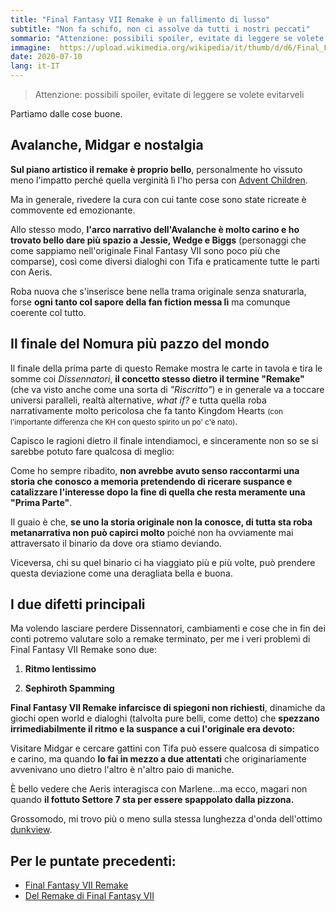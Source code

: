 ```yaml
---
title: "Final Fantasy VII Remake è un fallimento di lusso"
subtitle: "Non fa schifo, non ci assolve da tutti i nostri peccati"
sommario: "Attenzione: possibili spoiler, evitate di leggere se volete evitarveli"
immagine:  https://upload.wikimedia.org/wikipedia/it/thumb/d/d6/Final_Fantasy_VII_Remake_logo.PNG/1024px-Final_Fantasy_VII_Remake_logo.PNG
date: 2020-07-10
lang: it-IT
---
```


> Attenzione: possibili spoiler, evitate di leggere se volete evitarveli

Partiamo dalle cose buone.

## Avalanche, Midgar e nostalgia

**Sul piano artistico il remake è proprio bello**, personalmente ho vissuto meno l'impatto perché quella verginità lì l'ho persa con [Advent Children](https://www.andreacorinti.com/posts/ita/final-fantasy-vii-advent-children/).

Ma in generale, rivedere la cura con cui tante cose sono state ricreate è commovente ed emozionante.

Allo stesso modo, **l'arco narrativo dell'Avalanche è molto carino e ho trovato bello dare più spazio a Jessie, Wedge e Biggs** (personaggi che come sappiamo nell'originale Final Fantasy VII sono poco più che comparse), così come diversi dialoghi con Tifa e praticamente tutte le parti con Aeris.

Roba nuova che s'inserisce bene nella trama originale senza snaturarla, forse **ogni tanto col sapore della fan fiction messa lì** ma comunque coerente col tutto.

## Il finale del Nomura più pazzo del mondo

Il finale della prima parte di questo Remake mostra le carte in tavola e tira le somme coi _Dissennatori_, **il concetto stesso dietro il termine "Remake"** (che va visto anche come una sorta di _"Riscritto"_) e in generale va a toccare universi paralleli, realtà alternative, _what if?_ e tutta quella roba narrativamente molto pericolosa che fa tanto Kingdom Hearts <small>(con l'importante differenza che KH con questo spirito un po' c'è nato)</small>.

Capisco le ragioni dietro il finale intendiamoci, e sinceramente non so se si sarebbe potuto fare qualcosa di meglio:

Come ho sempre ribadito, **non avrebbe avuto senso raccontarmi una storia che conosco a memoria pretendendo di ricerare suspance e catalizzare l'interesse dopo la fine di quella che resta meramente una "Prima Parte"**.

Il guaio è che, **se uno la storia originale non la conosce, di tutta sta roba metanarrativa non può capirci molto** poiché non ha ovviamente mai attraversato il binario da dove ora stiamo deviando.

Viceversa, chi su quel binario ci ha viaggiato più e più volte, può prendere questa deviazione come una deragliata bella e buona.

## I due difetti principali

Ma volendo lasciare perdere Dissennatori, cambiamenti e cose che in fin dei conti potremo valutare solo a remake terminato, per me i veri problemi di Final Fantasy VII Remake sono due:

1. **Ritmo lentissimo**

2. **Sephiroth Spamming**

**Final Fantasy VII Remake infarcisce di spiegoni non richiesti**, dinamiche da giochi open world e dialoghi (talvolta pure belli, come detto) che **spezzano irrimediabilmente il ritmo e la suspance a cui l'originale era devoto:**

Visitare Midgar e cercare gattini con Tifa può essere qualcosa di simpatico e carino, ma quando **lo fai in mezzo a due attentati** che originariamente avvenivano uno dietro l'altro è n'altro paio di maniche.

È bello vedere che Aeris interagisca con Marlene...ma ecco, magari non quando **il fottuto Settore 7 sta per essere spappolato dalla pizzona.**

Grossomodo, mi trovo più o meno sulla stessa lunghezza d'onda dell'ottimo [dunkview](https://www.youtube.com/watch?v=8Qlf3b9wa4s).

## Per le puntate precedenti:

* [Final Fantasy VII Remake](https://www.andreacorinti.com/posts/ita/Final-Fantasy-VII-Remake-2/)
* [Del Remake di Final Fantasy VII](https://www.andreacorinti.com/posts/ita/Final-Fantasy-VII-Remake/)